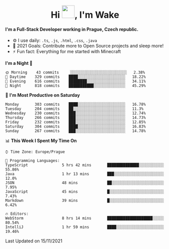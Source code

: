<h1 align="center">Hi <img src="https://raw.githubusercontent.com/MrWakeCZ/MrWakeCZ/master/Hi.gif" width="40px" />, I'm Wake</h1>

#### I'm a Full-Stack Developer working in Prague, Czech republic.
- ⚙️ I use daily: `.ts`, `.js`, `.html`, `.css`, `.java`
- 🥅 2021 Goals: Contribute more to Open Source projects and sleep more!
- ⚡ Fun fact: Everything for me started with Minecraft

<!--START_SECTION:waka-->
**I'm a Night 🦉** 

```text
🌞 Morning    43 commits     ░░░░░░░░░░░░░░░░░░░░░░░░░   2.38% 
🌆 Daytime    329 commits    ████░░░░░░░░░░░░░░░░░░░░░   18.22% 
🌃 Evening    616 commits    ████████░░░░░░░░░░░░░░░░░   34.11% 
🌙 Night      818 commits    ███████████░░░░░░░░░░░░░░   45.29%

```
📅 **I'm Most Productive on Saturday** 

```text
Monday       303 commits    ████░░░░░░░░░░░░░░░░░░░░░   16.78% 
Tuesday      204 commits    ██░░░░░░░░░░░░░░░░░░░░░░░   11.3% 
Wednesday    230 commits    ███░░░░░░░░░░░░░░░░░░░░░░   12.74% 
Thursday     266 commits    ███░░░░░░░░░░░░░░░░░░░░░░   14.73% 
Friday       232 commits    ███░░░░░░░░░░░░░░░░░░░░░░   12.85% 
Saturday     304 commits    ████░░░░░░░░░░░░░░░░░░░░░   16.83% 
Sunday       267 commits    ███░░░░░░░░░░░░░░░░░░░░░░   14.78%

```


📊 **This Week I Spent My Time On** 

```text
⌚︎ Time Zone: Europe/Prague

💬 Programming Languages: 
TypeScript               5 hrs 42 mins       ██████████████░░░░░░░░░░░   55.86% 
Java                     1 hr 13 mins        ███░░░░░░░░░░░░░░░░░░░░░░   12.0% 
JSON                     48 mins             ██░░░░░░░░░░░░░░░░░░░░░░░   7.95% 
JavaScript               45 mins             █░░░░░░░░░░░░░░░░░░░░░░░░   7.43% 
Markdown                 39 mins             █░░░░░░░░░░░░░░░░░░░░░░░░   6.42%

🔥 Editors: 
WebStorm                 8 hrs 14 mins       ████████████████████░░░░░   80.54% 
IntelliJ                 1 hr 59 mins        ████░░░░░░░░░░░░░░░░░░░░░   19.46%

```


 Last Updated on 15/11/2021
<!--END_SECTION:waka-->
